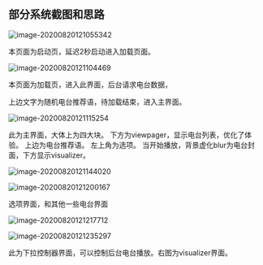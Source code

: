 ## 部分系统截图和思路

![image-20200820121055342](https://cdn.jsdelivr.net/gh/gentlemanhu/public-store/images/20200820121056.png)

本页面为启动页，延迟2秒启动进入加载页面。

![image-20200820121104469](https://cdn.jsdelivr.net/gh/gentlemanhu/public-store/images/20200820121105.png)

本页面为加载页，进入此界面，后台请求电台数据，

上边文字为随机电台推荐语，待加载结束，进入主界面。

![image-20200820121115254](https://cdn.jsdelivr.net/gh/gentlemanhu/public-store/images/20200820121116.png)

此为主界面，大体上为四大块。
下方为viewpager，显示电台列表，优化了体验。
上边为电台推荐语。
左上角为选项。
当开始播放，背景虚化blur为电台封面，下方显示visualizer。

![image-20200820121144020](https://cdn.jsdelivr.net/gh/gentlemanhu/public-store/images/20200820121145.png)

![image-20200820121200167](https://cdn.jsdelivr.net/gh/gentlemanhu/public-store/images/20200820121201.png)

选项界面，和其他一些电台界面

![image-20200820121217712](https://cdn.jsdelivr.net/gh/gentlemanhu/public-store/images/20200820121218.png)

![image-20200820121235297](https://cdn.jsdelivr.net/gh/gentlemanhu/public-store/images/20200820121237.png)

此为下拉控制器界面，可以控制后台电台播放。右图为visualizer界面。

